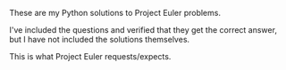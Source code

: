 These are my Python solutions to Project Euler problems.

I've included the questions and verified that they get the correct answer, but I have not included the solutions themselves. 

This is what Project Euler requests/expects.